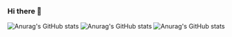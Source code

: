 ### Hi there 👋

<!--
**roland-valdez/roland-valdez** is a ✨ _special_ ✨ repository because its `README.md` (this file) appears on your GitHub profile.

Here are some ideas to get you started:

- 🔭 I’m currently working on ...
- 🌱 I’m currently learning ...
- 👯 I’m looking to collaborate on ...
- 🤔 I’m looking for help with ...
- 💬 Ask me about ...
- 📫 How to reach me: ...
- 😄 Pronouns: ...
- ⚡ Fun fact: ...
-->
![Anurag's GitHub stats](https://github-readme-stats.vercel.app/api?username=roland-valdez&count_private=true)
![Anurag's GitHub stats](https://github-readme-stats.vercel.app/api?username=roland-valdez&show_icons=true)
![Anurag's GitHub stats](https://github-readme-stats.vercel.app/api?username=roland-valdez&show_icons=true)
